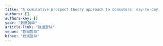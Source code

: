 ```yaml
---
title: "A cumulative prospect theory approach to commuters’ day-to-day route-choice modeling with friends’ travel information"
authors: []
authors-key: []
year: "数据暂缺"
article-link: "数据暂缺"
venue: "数据暂缺"
bibex: "数据暂缺"
---
```

